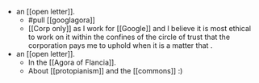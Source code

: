 - an [[open letter]].
  - #pull [[googlagora]]
  - [[Corp only]] as I work for [[Google]] and I believe it is most ethical to work on it within the confines of the circle of trust that the corporation pays me to uphold when it is a matter that .
- an [[open letter]].
  - In the [[Agora of Flancia]].
  - About [[protopianism]] and the [[commons]] :)

